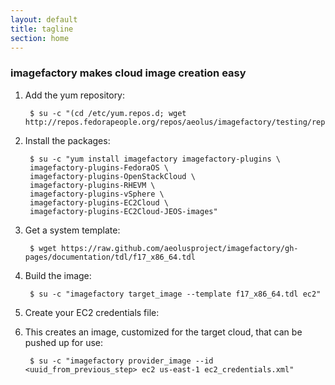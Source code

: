 ```yaml
---
layout: default
title: tagline
section: home
---
```


### imagefactory makes cloud image creation easy

1. Add the yum repository:

        $ su -c "(cd /etc/yum.repos.d; wget http://repos.fedorapeople.org/repos/aeolus/imagefactory/testing/repos/fedora/imagefactory.repo)"

1. Install the packages:

        $ su -c "yum install imagefactory imagefactory-plugins \
        imagefactory-plugins-FedoraOS \
        imagefactory-plugins-OpenStackCloud \
        imagefactory-plugins-RHEVM \
        imagefactory-plugins-vSphere \
        imagefactory-plugins-EC2Cloud \
        imagefactory-plugins-EC2Cloud-JEOS-images"

1. Get a system template:

        $ wget https://raw.github.com/aeolusproject/imagefactory/gh-pages/documentation/tdl/f17_x86_64.tdl

1. Build the image:

        $ su -c "imagefactory target_image --template f17_x86_64.tdl ec2"

1. Create your EC2 credentials file:

        

1. This creates an image, customized for the target cloud, that can be pushed up for use:

        $ su -c "imagefactory provider_image --id <uuid_from_previous_step> ec2 us-east-1 ec2_credentials.xml"
